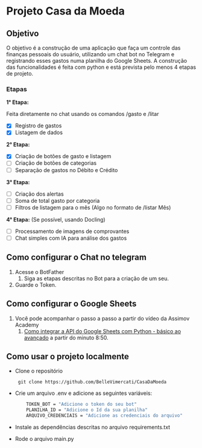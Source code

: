 # Projeto Casa da Moeda

## Objetivo

O objetivo é a construção de uma aplicação que faça um controle das finanças pessoais do usuário, utilizando um chat bot no Telegram e registrando esses gastos numa planilha do Google Sheets. A construção das funcionalidades é feita com python e está prevista pelo menos 4 etapas de projeto.

### Etapas

**1° Etapa:**

Feita diretamente no chat usando os comandos /gasto e /litar

- [x] Registro de gastos
- [x] Listagem de dados

**2° Etapa:**

- [x] Criação de botões de gasto e listagem
- [ ] Criação de botões de categorias
- [ ] Separação de gastos no Débito e Crédito

**3° Etapa:**

- [ ] Criação dos alertas
- [ ] Soma de total gasto por categoria
- [ ] Filtros de listagem para o mês (Algo no formato de /listar Mês)

**4° Etapa:** (Se possível, usando Docling)

- [ ] Processamento de imagens de comprovantes
- [ ] Chat simples com IA para análise dos gastos
  
## Como configurar o Chat no telegram

1. Acesse o BotFather
   1. Siga as etapas descritas no Bot para a criação de um seu.
2. Guarde o Token.

## Como configurar o Google Sheets

1. Você pode acompanhar o passo a passo a partir do vídeo da Assimov Academy
   1. [Como integrar a API do Google Sheets com Python - básico ao avançado](https://www.youtube.com/watch?v=6XaF4ZF7LW0&ab_channel=AsimovAcademy) a partir do minuto 8:50.

## Como usar o projeto localmente

- Clone o repositório

    ~~~git
     git clone https://github.com/BelleVimercati/CasaDaMoeda 
     ~~~

- Crie um arquivo .env e adicione as seguintes variáveis:

    ~~~bash
        TOKEN_BOT = "Adicione o token do seu bot"
        PLANILHA_ID = "Adicione o Id da sua planilha"
        ARQUIVO_CREDENCIAIS = "Adicione as credenciais do arquivo"
    ~~~~

- Instale as dependências descritas no arquivo requirements.txt
- Rode o arquivo main.py

